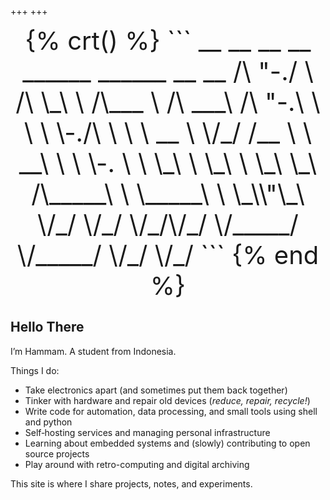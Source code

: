 +++
+++
<center style="font-size:1vmax;">
{% crt() %}
```
 __    __    __  __    ______    ______    __   __    
/\ "-./  \  /\ \_\ \  /\___  \  /\  ___\  /\ "-.\ \   
\ \ \-./\ \ \ \  __ \ \/_/  /__ \ \  __\  \ \ \-.  \  
 \ \_\ \ \_\ \ \_\ \_\  /\_____\ \ \_____\ \ \_\\"\_\ 
  \/_/  \/_/  \/_/\/_/  \/_____/  \/_____/  \/_/ \/_/ 
```
{% end %}
</center>

## Hello There
I’m Hammam. A student from Indonesia.

Things I do:
- Take electronics apart (and sometimes put them back together)  
- Tinker with hardware and repair old devices (_reduce, repair, recycle!_) 
- Write code for automation, data processing, and small tools using shell and python 
- Self‑hosting services and managing personal infrastructure
- Learning about embedded systems and (slowly) contributing to open source projects
- Play around with retro-computing and digital archiving

This site is where I share projects, notes, and experiments.  
